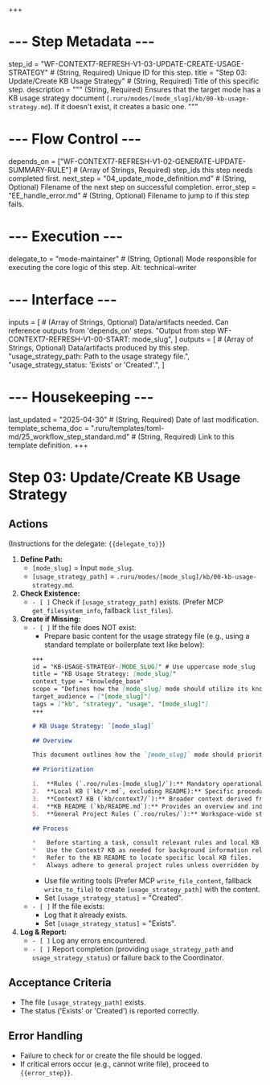 +++
# --- Step Metadata ---
step_id = "WF-CONTEXT7-REFRESH-V1-03-UPDATE-CREATE-USAGE-STRATEGY" # (String, Required) Unique ID for this step.
title = "Step 03: Update/Create KB Usage Strategy" # (String, Required) Title of this specific step.
description = """
(String, Required) Ensures that the target mode has a KB usage strategy document
(`.ruru/modes/[mode_slug]/kb/00-kb-usage-strategy.md`). If it doesn't exist, it creates a basic one.
"""

# --- Flow Control ---
depends_on = ["WF-CONTEXT7-REFRESH-V1-02-GENERATE-UPDATE-SUMMARY-RULE"] # (Array of Strings, Required) step_ids this step needs completed first.
next_step = "04_update_mode_definition.md" # (String, Optional) Filename of the next step on successful completion.
error_step = "EE_handle_error.md" # (String, Optional) Filename to jump to if this step fails.

# --- Execution ---
delegate_to = "mode-maintainer" # (String, Optional) Mode responsible for executing the core logic of this step. Alt: technical-writer

# --- Interface ---
inputs = [ # (Array of Strings, Optional) Data/artifacts needed. Can reference outputs from 'depends_on' steps.
    "Output from step WF-CONTEXT7-REFRESH-V1-00-START: mode_slug",
]
outputs = [ # (Array of Strings, Optional) Data/artifacts produced by this step.
    "usage_strategy_path: Path to the usage strategy file.",
    "usage_strategy_status: 'Exists' or 'Created'.",
]

# --- Housekeeping ---
last_updated = "2025-04-30" # (String, Required) Date of last modification.
template_schema_doc = ".ruru/templates/toml-md/25_workflow_step_standard.md" # (String, Required) Link to this template definition.
+++

# Step 03: Update/Create KB Usage Strategy

## Actions

(Instructions for the delegate: `{{delegate_to}}`)

1.  **Define Path:**
    *   `[mode_slug]` = Input `mode_slug`.
    *   `[usage_strategy_path]` = `.ruru/modes/[mode_slug]/kb/00-kb-usage-strategy.md`.
2.  **Check Existence:**
    *   `- [ ]` Check if `[usage_strategy_path]` exists. (Prefer MCP `get_filesystem_info`, fallback `list_files`).
3.  **Create if Missing:**
    *   `- [ ]` If the file does NOT exist:
        *   Prepare basic content for the usage strategy file (e.g., using a standard template or boilerplate text like below):
          ```markdown
          +++
          id = "KB-USAGE-STRATEGY-[MODE_SLUG]" # Use uppercase mode_slug
          title = "KB Usage Strategy: [mode_slug]"
          context_type = "knowledge_base"
          scope = "Defines how the [mode_slug] mode should utilize its knowledge base"
          target_audience = ["[mode_slug]"]
          tags = ["kb", "strategy", "usage", "[mode_slug]"]
          +++

          # KB Usage Strategy: `[mode_slug]`

          ## Overview

          This document outlines how the `[mode_slug]` mode should prioritize and utilize the information contained within its knowledge base (KB) located in the `.ruru/modes/[mode_slug]/kb/` directory.

          ## Prioritization

          1.  **Rules (`.roo/rules-[mode_slug]/`):** Mandatory operational constraints MUST be followed.
          2.  **Local KB (`kb/*.md`, excluding README):** Specific procedures, guidelines, and examples relevant to this mode's tasks.
          3.  **Context7 KB (`kb/context7/`):** Broader context derived from external documentation (refer to `kb/context7/_index.json` for topics). Use this for understanding concepts, APIs, and background information related to the source documentation.
          4.  **KB README (`kb/README.md`):** Provides an overview and index of the local KB files.
          5.  **General Project Rules (`.roo/rules/`):** Workspace-wide standards and conventions.

          ## Process

          *   Before starting a task, consult relevant rules and local KB documents.
          *   Use the Context7 KB as needed for background information related to the source documentation.
          *   Refer to the KB README to locate specific local KB files.
          *   Always adhere to general project rules unless overridden by mode-specific rules.
          ```
        *   Use file writing tools (Prefer MCP `write_file_content`, fallback `write_to_file`) to create `[usage_strategy_path]` with the content.
        *   Set `[usage_strategy_status]` = "Created".
    *   `- [ ]` If the file exists:
        *   Log that it already exists.
        *   Set `[usage_strategy_status]` = "Exists".
4.  **Log & Report:**
    *   `- [ ]` Log any errors encountered.
    *   `- [ ]` Report completion (providing `usage_strategy_path` and `usage_strategy_status`) or failure back to the Coordinator.

## Acceptance Criteria

*   The file `[usage_strategy_path]` exists.
*   The status ('Exists' or 'Created') is reported correctly.

## Error Handling

*   Failure to check for or create the file should be logged.
*   If critical errors occur (e.g., cannot write file), proceed to `{{error_step}}`.